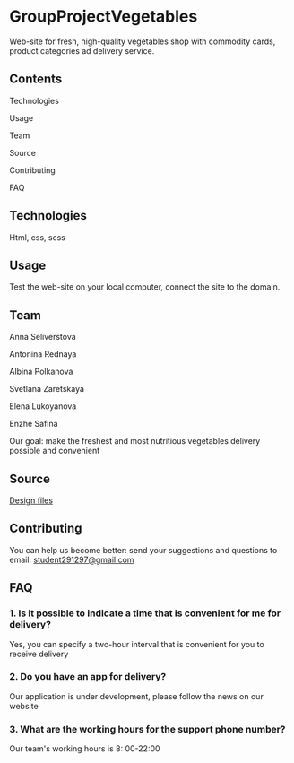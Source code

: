 # GroupProjectVegetables

Web-site for fresh, high-quality vegetables shop with commodity cards, product categories ad delivery service.

## Contents

Technologies

Usage

Team

Source

Contributing

FAQ

## Technologies

Html, css, scss

## Usage

Test the web-site on your local computer, connect the site to the domain.

## Team

Anna Seliverstova

Antonina Rednaya

Albina Polkanova

Svetlana Zaretskaya

Elena Lukoyanova

Enzhe Safina

Our goal: make the freshest and most nutritious vegetables delivery possible and convenient

## Source

[Design files](https://www.figma.com/design/VxkmPGSlvFLQnwYYMPHShS/%D0%BE%D0%B2%D0%BE%D1%89%D0%B8?node-id=0-1&t=NHaZzzODj0JtUGsB-0)

## Contributing

You can help us become better: send your suggestions and  questions  to email:  student291297@gmail.com

## FAQ

### 1. Is it possible to indicate a time that is convenient for me for delivery?

Yes, you can specify a two-hour interval that is convenient for you to receive delivery

### 2. Do you have an app for delivery?

Оur application is under development, please follow the news on our website

### 3. What are the working hours for the support phone number?

Our team's working hours is 8: 00-22:00
